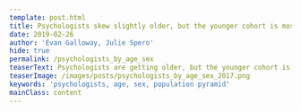 ```yaml
---
template: post.html
title: Psychologists skew slightly older, but the younger cohort is mostly female.
date: 2019-02-26
author: 'Evan Galloway, Julie Spero'
hide: true
permalink: /psychologists_by_age_sex
teaserText: Psychologists are getting older, but the younger cohort is mostly female.
teaserImage: /images/posts/psychologists_by_age_sex_2017.png
keywords: 'psychologists, age, sex, population pyramid'
mainClass: content
---
```


<div id='viewof-layout' class="control"></div>
<div id='chart'></div>

<script type=module>

import {Runtime, Inspector} from "https://unpkg.com/@observablehq/runtime@3/dist/runtime.js";
import define from "https://api.observablehq.com/@gallowayevan/population-structure-for-north-carolina-psychologists-20.js?v=3";
  
  const renders = {
    "viewof layout": "#viewof-layout",
    "chart": "#chart"
  };

  for (let i in renders)
    renders[i] = document.querySelector(renders[i]);

const runtime = new Runtime();
const main = runtime.module(define, name => {
if (renders[name]){
      return new Inspector(renders[name]);
    } else {
        return true;
    }
});

</script>

